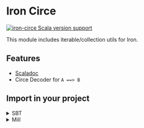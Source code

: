 # Iron Circe

[![iron-circe Scala version support](https://index.scala-lang.org/iltotore/iron/iron-circe/latest-by-scala-version.svg)](https://index.scala-lang.org/iltotore/iron/iron-circe)

This module includes iterable/collection utils for Iron.

## Features

- [Scaladoc](https://iltotore.github.io/iron/scaladoc/api/io/github/iltotore/iron/circe.html)
- Circe Decoder for `A ==> B`

## Import in your project

<details>
<summary>SBT</summary>

```scala
libraryDependencies += "io.github.iltotore" %% "iron-circe" % "version"
```

</details>

<details>
<summary>Mill</summary>

```scala
ivy"io.github.iltotore::iron-circe:version"
```

</details>
